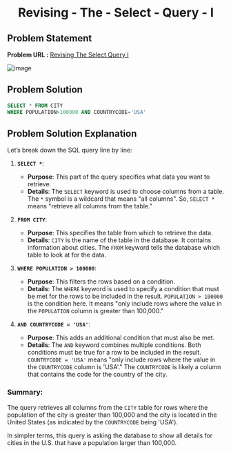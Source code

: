 <h1 align='center'>Revising - The - Select - Query - I</h1>

## Problem Statement

**Problem URL :** [Revising The Select Query I](https://www.hackerrank.com/challenges/revising-the-select-query/problem?isFullScreen=true)

![image](https://github.com/user-attachments/assets/d8ae503e-a3e0-4442-a8de-f21ceb1721dc)


## Problem Solution
```sql
SELECT * FROM CITY 
WHERE POPULATION>100000 AND COUNTRYCODE='USA'
```

## Problem Solution Explanation

Let’s break down the SQL query line by line:

1. **`SELECT *`**:
   - **Purpose**: This part of the query specifies what data you want to retrieve.
   - **Details**: The `SELECT` keyword is used to choose columns from a table. The `*` symbol is a wildcard that means "all columns". So, `SELECT *` means "retrieve all columns from the table."

2. **`FROM CITY`**:
   - **Purpose**: This specifies the table from which to retrieve the data.
   - **Details**: `CITY` is the name of the table in the database. It contains information about cities. The `FROM` keyword tells the database which table to look at for the data.

3. **`WHERE POPULATION > 100000`**:
   - **Purpose**: This filters the rows based on a condition.
   - **Details**: The `WHERE` keyword is used to specify a condition that must be met for the rows to be included in the result. `POPULATION > 100000` is the condition here. It means "only include rows where the value in the `POPULATION` column is greater than 100,000."

4. **`AND COUNTRYCODE = 'USA'`**:
   - **Purpose**: This adds an additional condition that must also be met.
   - **Details**: The `AND` keyword combines multiple conditions. Both conditions must be true for a row to be included in the result. `COUNTRYCODE = 'USA'` means "only include rows where the value in the `COUNTRYCODE` column is 'USA'." The `COUNTRYCODE` is likely a column that contains the code for the country of the city.

### Summary:

The query retrieves all columns from the `CITY` table for rows where the population of the city is greater than 100,000 and the city is located in the United States (as indicated by the `COUNTRYCODE` being 'USA'). 

In simpler terms, this query is asking the database to show all details for cities in the U.S. that have a population larger than 100,000.
